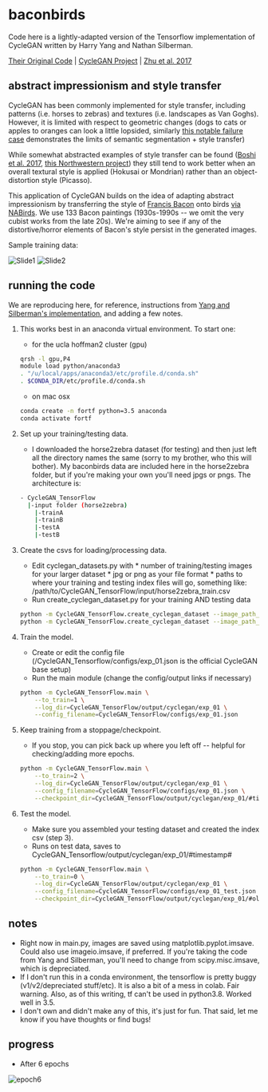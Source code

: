 # baconbirds

Code here is a lightly-adapted version of the Tensorflow implementation of CycleGAN written by Harry Yang and Nathan Silberman. 

[Their Original Code](https://github.com/leehomyc/cyclegan-1) | [CycleGAN Project](https://junyanz.github.io/CycleGAN/) | [Zhu et al. 2017](https://arxiv.org/pdf/1703.10593.pdf)


## abstract impressionism and style transfer

CycleGAN has been commonly implemented for style transfer, including patterns (i.e. horses to zebras) and textures (i.e. landscapes as Van Goghs). However, it is limited with respect to geometric changes (dogs to cats or apples to oranges can look a little lopsided, similarly [this notable failure case](https://junyanz.github.io/CycleGAN/images/failure_putin.jpg) demonstrates the limits of semantic segmentation + style transfer)

While somewhat abstracted examples of style transfer can be found ([Boshi et al. 2017](https://arxiv.org/pdf/1701.04928.pdf), [this Northwestern project](https://sally9805.github.io/Neural-Artistic-Style-Transfer/)) they still tend to work better when an overall textural style is applied (Hokusai or Mondrian) rather than an object-distortion style (Picasso).

This application of CycleGAN builds on the idea of adapting abstract impressionism by transferring the style of [Francis Bacon](https://francis-bacon.com/paintings) onto birds [via NABirds](https://dl.allaboutbirds.org/nabirds). We use 133 Bacon paintings (1930s-1990s -- we omit the very cubist works from the late 20s). We're aiming to see if any of the distortive/horror elements of Bacon's style persist in the generated images. 

Sample training data:

![Slide1](https://user-images.githubusercontent.com/56600718/119879946-9e235700-bee0-11eb-9fa6-07cc58735ca9.png) ![Slide2](https://user-images.githubusercontent.com/56600718/119879997-a8ddec00-bee0-11eb-8723-84695d42153c.png)


## running the code

We are reproducing here, for reference, instructions from [Yang and Silberman's implementation](https://github.com/leehomyc/cyclegan-1/blob/master/README.md), and adding a few notes.

1. This works best in an anaconda virtual environment. To start one:
    * for the ucla hoffman2 cluster (gpu)
      
	```bash
	qrsh -l gpu,P4
	module load python/anaconda3
	. "/u/local/apps/anaconda3/etc/profile.d/conda.sh"
	. $CONDA_DIR/etc/profile.d/conda.sh
	```
      
    * on mac osx
      
	```bash
	conda create -n fortf python=3.5 anaconda
	conda activate fortf
	```

2. Set up your training/testing data. 
    * I downloaded the horse2zebra dataset (for testing) and then just left all the directory names the same (sorry to my brother, who this will bother). My baconbirds data are included here in the horse2zebra folder, but if you're making your own you'll need jpgs or pngs. The architecture is:
        
	 ```bash
	 - CycleGAN_TensorFlow      
	   |-input folder (horse2zebra)
	     |-trainA
	     |-trainB
	     |-testA
	     |-testB
	 ```

3. Create the csvs for loading/processing data. 
    * Edit cyclegan_datasets.py with
          * number of training/testing images for your larger dataset
          * jpg or png as your file format
          * paths to where your training and testing index files will go, something like: /path/to/CycleGAN_TensorFlow/input/horse2zebra_train.csv
    * Run create_cyclegan_dataset.py for your training AND testing data
    
	```bash
	python -m CycleGAN_TensorFlow.create_cyclegan_dataset --image_path_a=/path/to/trainA --image_path_b=/path/to/trainB --dataset_name="horse2zebra_train" --do_shuffle=0
	python -m CycleGAN_TensorFlow.create_cyclegan_dataset --image_path_a=/path/to/testA --image_path_b=/path/to/testB --dataset_name="horse2zebra_test" --do_shuffle=0

	```

4. Train the model.
    * Create or edit the config file (/CycleGAN_Tensorflow/configs/exp_01.json is the official CycleGAN base setup)
    * Run the main module (change the config/output links if necessary)
    
	```bash
	python -m CycleGAN_TensorFlow.main \
	    --to_train=1 \
	    --log_dir=CycleGAN_TensorFlow/output/cyclegan/exp_01 \
	    --config_filename=CycleGAN_TensorFlow/configs/exp_01.json
	```

5. Keep training from a stoppage/checkpoint.
    * If you stop, you can pick back up where you left off -- helpful for checking/adding more epochs. 
	```bash
	python -m CycleGAN_TensorFlow.main \
	    --to_train=2 \
	    --log_dir=CycleGAN_TensorFlow/output/cyclegan/exp_01 \
	    --config_filename=CycleGAN_TensorFlow/configs/exp_01.json \
	    --checkpoint_dir=CycleGAN_TensorFlow/output/cyclegan/exp_01/#timestamp#
	```

6. Test the model.
    * Make sure you assembled your testing dataset and created the index csv (step 3).
    * Runs on test data, saves to CycleGAN_Tensorflow/output/cyclegan/exp_01/#timestamp#
	```bash
	python -m CycleGAN_TensorFlow.main \
	    --to_train=0 \
	    --log_dir=CycleGAN_TensorFlow/output/cyclegan/exp_01 \
	    --config_filename=CycleGAN_TensorFlow/configs/exp_01_test.json \
	    --checkpoint_dir=CycleGAN_TensorFlow/output/cyclegan/exp_01/#old_timestamp# 
	```
	
## notes
   * Right now in main.py, images are saved using matplotlib.pyplot.imsave. Could also use imageio.imsave, if preferred. If you're taking the code from Yang and Silberman, you'll need to change from scipy.misc.imsave, which is depreciated.
   * If I don't run this in a conda environment, the tensorflow is pretty buggy (v1/v2/depreciated stuff/etc). It is also a bit of a mess in colab. Fair warning. Also, as of this writing, tf can't be used in python3.8. Worked well in 3.5.
   * I don't own and didn't make any of this, it's just for fun. That said, let me know if you have thoughts or find bugs!

## progress
   * After 6 epochs
   
  ![epoch6](https://user-images.githubusercontent.com/56600718/119878488-0709cf80-bedf-11eb-8310-339545fcf223.png)

